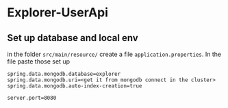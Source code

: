 # Explorer-UserApi

## Set up database and local env
in the folder `src/main/resource/` create a file `application.properties`. In the file paste those set up 
```
spring.data.mongodb.database=explorer
spring.data.mongodb.uri=<get it from mongodb connect in the cluster>
spring.data.mongodb.auto-index-creation=true

server.port=8080
```

